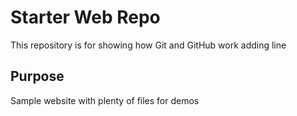 # Starter Web Repo

This repository is for showing how Git and GitHub work
adding line

## Purpose

Sample website with plenty of files for demos